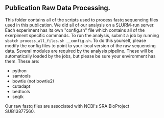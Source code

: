 ## Publication Raw Data Processing. 

This folder contains all of the scripts used to process fastq sequencing files used in this publication.  We did all of our analysis on a SLURM-run server.  Each experiment has its own "config.sh" file which contains all of the exerpiment specific commands.  To run the analysis, submit a job by running `sbatch process_all_files.sh __config.sh`.  To do this yourself, please modify the config files to point to your local version of the raw sequencing data. Several modules are required by the analysis pipeline.  These will be automatically loaded by the jobs, but please be sure your environment has them.  These are:
- python 
- samtools
- bowtie (not bowtie2)
- cutadapt
- bedtools
- seqtk

Our raw fastq files are associated with NCBI's SRA BioProject SUB13877560. 

